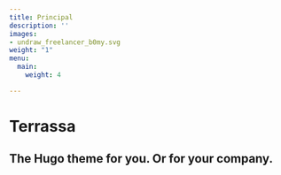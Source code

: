 ```yaml
---
title: Principal
description: ''
images:
- undraw_freelancer_b0my.svg
weight: "1"
menu:
  main:
    weight: 4

---
```

# Terrassa
## The Hugo theme for you. Or for your company.